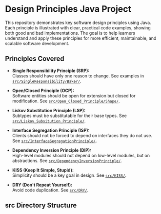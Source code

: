 # Design Principles Java Project

This repository demonstrates key software design principles using Java. Each principle is illustrated with clear, practical code examples, showing both good and bad implementations. The goal is to help learners understand and apply these principles for more efficient, maintainable, and scalable software development.

## Principles Covered

- **Single Responsibility Principle (SRP):**  
  Classes should have only one reason to change. See examples in [`src/SingleResponsibility/Baker/`](src/SingleResponsibility/Baker/).

- **Open/Closed Principle (OCP):**  
  Software entities should be open for extension but closed for modification. See [`src/Open_Closed_Principle/Shape/`](src/Open_Closed_Principle/Shape/).

- **Liskov Substitution Principle (LSP):**  
  Subtypes must be substitutable for their base types. See [`src/Liskov_Subsitution_Principle/`](src/Liskov_Subsitution_Principle/).

- **Interface Segregation Principle (ISP):**  
  Clients should not be forced to depend on interfaces they do not use. See [`src/InterfaceSegregationPrinciple/`](src/InterfaceSegregationPrinciple/).

- **Dependency Inversion Principle (DIP):**  
  High-level modules should not depend on low-level modules, but on abstractions. See [`src/DependencyInversionPrinciple/`](src/DependencyInversionPrinciple/).

- **KISS (Keep It Simple, Stupid):**  
  Simplicity should be a key goal in design. See [`src/KISS/`](src/KISS/).

- **DRY (Don't Repeat Yourself):**  
  Avoid code duplication. See [`src/DRY/`](src/DRY/).

## src Directory Structure
